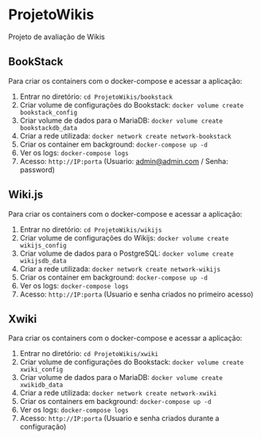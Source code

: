 # ProjetoWikis

Projeto de avaliação de Wikis

## BookStack

Para criar os containers com o docker-compose e acessar a aplicação:

1. Entrar no diretório: `cd ProjetoWikis/bookstack`
2. Criar volume de configurações do Bookstack: `docker volume create bookstack_config`
3. Criar volume de dados para o MariaDB: `docker volume create bookstackdb_data`
4. Criar a rede utilizada: `docker network create network-bookstack`
5. Criar os container em background: `docker-compose up -d`
6. Ver os logs: `docker-compose logs`
7. Acesso: `http://IP:porta` (Usuario: admin@admin.com / Senha: password)

## Wiki.js

Para criar os containers com o docker-compose e acessar a aplicação:

1. Entrar no diretório: `cd ProjetoWikis/wikijs`
2. Criar volume de configurações do Wikijs: `docker volume create wikijs_config`
3. Criar volume de dados para o PostgreSQL: `docker volume create wikijsdb_data`
4. Criar a rede utilizada:  `docker network create network-wikijs`
5. Criar os container em background: `docker-compose up -d`
6. Ver os logs: `docker-compose logs`
7. Acesso: `http://IP:porta` (Usuario e senha criados no primeiro acesso)


## Xwiki

Para criar os containers com o docker-compose e acessar a aplicação:

1. Entrar no diretório: `cd ProjetoWikis/xwiki`
2. Criar volume de configurações do Bookstack: `docker volume create xwiki_config`
3. Criar volume de dados para o MariaDB: `docker volume create xwikidb_data`
4. Criar a rede utilizada: `docker network create network-xwiki`
5. Criar os containers em background: `docker-compose up -d`
6. Ver os logs: `docker-compose logs`
7. Acesso: `http://IP:porta` (Usuario e senha criados durante a configuração)
